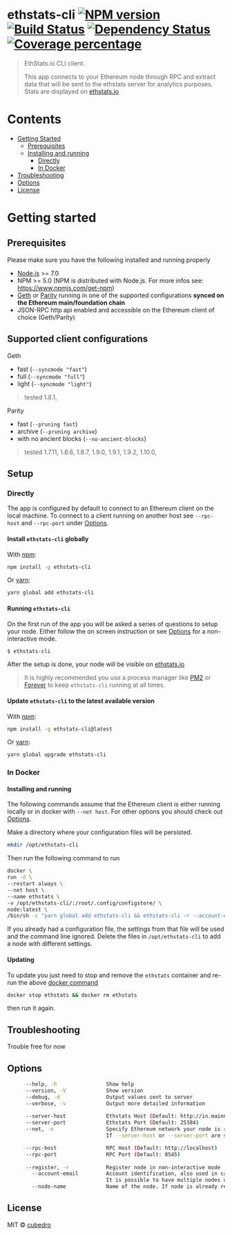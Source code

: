 # ethstats-cli [![NPM version][npm-image]][npm-url] [![Build Status][travis-image]][travis-url] [![Dependency Status][daviddm-image]][daviddm-url] [![Coverage percentage][coveralls-image]][coveralls-url]

> EthStats.io CLI client.  
>   
>
> This app connects to your Ethereum node through RPC and extract data that will be sent to the ethstats server for analytics purposes. Stats are displayed on [ethstats.io](https://ethstats.io/network-statistics)

# Contents
  - [Getting Started](#getting-started)
    - [Prerequisites](#prerequisites)
    - [Installing and running](#setup)
      - [Directly](#directly)
      - [In Docker](#in-docker)
  - [Troubleshooting](#troubleshooting)
  - [Options](#options)
  - [License](#license)


# Getting started 

## Prerequisites 
Please make sure you have the following installed and running properly
- [Node.js](https://nodejs.org/en/download/) >= 7.0  
- NPM >= 5.0 (NPM is distributed with Node.js. For more infos see: https://www.npmjs.com/get-npm)
- [Geth](https://geth.ethereum.org/install/) or [Parity](https://wiki.parity.io/Setup) running in one of the supported configurations **synced on the Ethereum main/foundation chain**
- JSON-RPC http api enabled and accessible on the Ethereum client of choice (Geth/Parity)

## Supported client configurations
Geth
- fast (`--syncmode "fast"`)
- full (`--syncmode "full"`)
- light (`--syncmode "light"`)
> tested  1.8.1,

Parity
- fast (`--pruning fast`)
- archive (`--pruning archive`)
- with no ancient blocks (`--no-ancient-blocks`)
> tested 1.7.11, 1.8.6, 1.8.7, 1.9.0, 1.9.1, 1.9.2, 1.10.0,

## Setup

### Directly
The app is configured by default to connect to an Ethereum client on the local machine.
To connect to a client running on another host see `--rpc-host` and `--rpc-port` under [Options](#options).

#### Install `ethstats-cli` globally

With [npm](https://www.npmjs.com):
```sh
npm install -g ethstats-cli
```

Or [yarn](https://yarnpkg.com):
```sh
yarn global add ethstats-cli
```

#### Running `ethstats-cli`
On the first run of the app you will be asked a series of questions to setup your node. 
Either follow the on screen instruction or see [Options](#options) for a non-interactive mode.
```sh
$ ethstats-cli
```
After the setup is done, your node will be visible on [ethstats.io](https://stage.ethstats.io/network-statistics)

> It is highly recommended you use a process manager like [PM2](http://pm2.keymetrics.io) or [Forever](https://github.com/foreverjs/forever) to keep `ethstats-cli` running at all times.

#### Update `ethstats-cli` to the latest available version

With [npm](https://www.npmjs.com):
```sh
npm install -g ethstats-cli@latest
```

Or [yarn](https://yarnpkg.com):
```sh
yarn global upgrade ethstats-cli
```

### In Docker

#### Installing and running
The following commands assume that the Ethereum client is either running locally or in docker with `--net host`.
For other options you should check out [Options](#options).

Make a directory where your configuration files will be persisted.
```sh
mkdir /opt/ethstats-cli
```

Then run the following command to run 
```sh
docker \
run -d \
--restart always \
--net host \
--name ethstats \
-v /opt/ethstats-cli/:/root/.config/configstore/ \
node:latest \
/bin/sh -c "yarn global add ethstats-cli && ethstats-cli -r --account-email your@email.com --node-name your_node_name"
```

If you already had a configuration file, the settings from that file will be used and the command line ignored. Delete the files in `/opt/ethstats-cli` to add a node with different settings.

#### Updating
To update you just need to stop and remove the `ethstats` container and re-run the above [docker command](#installing-and-running)

```sh
docker stop ethstats && docker rm ethstats
```
then run it again.

## Troubleshooting
Trouble free for now

## Options

```sh
      --help, -h                Show help
      --version, -V             Show version
      --debug, -d               Output values sent to server
      --verbose, -v             Output more detailed information
      
      --server-host             Ethstats Host (Default: http://in.mainnet.ethstats.aleth.io)
      --server-port             Ethstats Port (Default: 25384)
      --net, -n                 Specify Ethereum network your node is running on (Default: mainnet, Available: mainnet|ropsten|kovan|rinkeby)
                                If --server-host or --server-port are specified, this option is ignored.

      --rpc-host                RPC Host (Default: http://localhost)
      --rpc-port                RPC Port (Default: 8545)
      
      --register, -r            Register node in non-interactive mode
        --account-email         Account identification, also used in case of node/secret-key recovery
                                It is possible to have multiple nodes under the same account-email
        --node-name             Name of the node. If node is already registered, a unique 5 char hash will be appended.
```

## License

MIT © [cubedro]()

[npm-image]: https://badge.fury.io/js/ethstats-cli.svg
[npm-url]: https://npmjs.org/package/ethstats-cli
[travis-image]: https://travis-ci.org/EthStats/client-node.svg?branch=master
[travis-url]: https://travis-ci.org/EthStats/client-node
[daviddm-image]: https://david-dm.org/EthStats/client-node.svg?theme=shields.io
[daviddm-url]: https://david-dm.org/EthStats/client-node
[coveralls-image]: https://coveralls.io/repos/EthStats/client-node/badge.svg
[coveralls-url]: https://coveralls.io/r/EthStats/client-node
